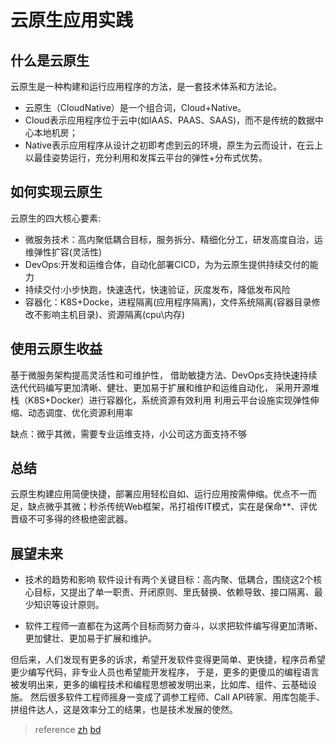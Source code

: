 # 云原生应用实践
## 什么是云原生
 云原生是一种构建和运行应用程序的方法，是一套技术体系和方法论。
* 云原生（CloudNative）是一个组合词，Cloud+Native。
* Cloud表示应用程序位于云中(如IAAS、PAAS、SAAS)，而不是传统的数据中心本地机房；
* Native表示应用程序从设计之初即考虑到云的环境，原生为云而设计，在云上以最佳姿势运行，充分利用和发挥云平台的弹性+分布式优势。

## 如何实现云原生

云原生的四大核心要素:
* 微服务技术：高内聚低耦合目标，服务拆分、精细化分工，研发高度自治，运维弹性扩容(灵活性)
* DevOps:开发和运维合体，自动化部署CICD，为为云原生提供持续交付的能力
* 持续交付:小步快跑，快速迭代，快速验证，灰度发布，降低发布风险
* 容器化：K8S+Docke，进程隔离(应用程序隔离)，文件系统隔离(容器目录修改不影响主机目录)、资源隔离(cpu\内存)

## 使用云原生收益

基于微服务架构提高灵活性和可维护性，
借助敏捷方法、DevOps支持快速持续迭代代码编写更加清晰、健壮、更加易于扩展和维护和运维自动化，
采用开源堆栈（K8S+Docker）进行容器化，系统资源有效利用
利用云平台设施实现弹性伸缩、动态调度、优化资源利用率

缺点：微乎其微，需要专业运维支持，小公司这方面支持不够


## 总结

云原生构建应用简便快捷，部署应用轻松自如、运行应用按需伸缩。优点不一而足，缺点微乎其微；秒杀传统Web框架，吊打祖传IT模式，实在是保命**、评优晋级不可多得的终极绝密武器。

## 展望未来

* 技术的趋势和影响
软件设计有两个关键目标：高内聚、低耦合，围绕这2个核心目标，又提出了单一职责、开闭原则、里氏替换、依赖导致、接口隔离、最少知识等设计原则。

* 软件工程师一直都在为这两个目标而努力奋斗，以求把软件编写得更加清晰、更加健壮、更加易于扩展和维护。

但后来，人们发现有更多的诉求，希望开发软件变得更简单、更快捷，程序员希望更少编写代码，非专业人员也希望能开发程序，
于是，更多的更傻瓜的编程语言被发明出来，更多的编程技术和编程思想被发明出来，比如库、组件、云基础设施。
然后很多软件工程师摇身一变成了调参工程师、Call API砖家、用库包能手、拼组件达人，这是效率分工的结果，也是技术发展的使然。

> reference
[zh](https://zhuanlan.zhihu.com/p/150190166)
[bd](https://baijiahao.baidu.com/s?id=1671184630341412647&wfr=spider&for=pc)
